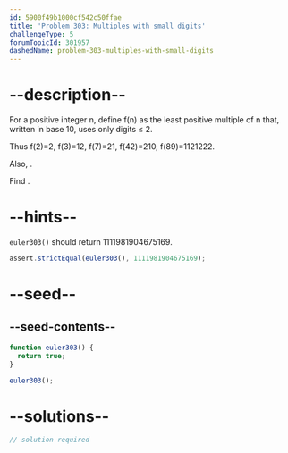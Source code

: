 ```yaml
---
id: 5900f49b1000cf542c50ffae
title: 'Problem 303: Multiples with small digits'
challengeType: 5
forumTopicId: 301957
dashedName: problem-303-multiples-with-small-digits
---
```


# --description--

For a positive integer n, define f(n) as the least positive multiple of n that, written in base 10, uses only digits ≤ 2.

Thus f(2)=2, f(3)=12, f(7)=21, f(42)=210, f(89)=1121222.

Also, .

Find .

# --hints--

`euler303()` should return 1111981904675169.

```js
assert.strictEqual(euler303(), 1111981904675169);
```

# --seed--

## --seed-contents--

```js
function euler303() {
  return true;
}

euler303();
```

# --solutions--

```js
// solution required
```
